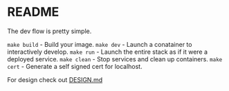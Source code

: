 # README
The dev flow is pretty simple.

`make build` - Build your image.
`make dev` - Launch a conatainer to interactively develop.
`make run` - Launch the entire stack as if it were a deployed service.
`make clean` - Stop services and clean up containers.
`make cert` - Generate a self signed cert for localhost.

For design check out [DESIGN.md](DESIGN.md)